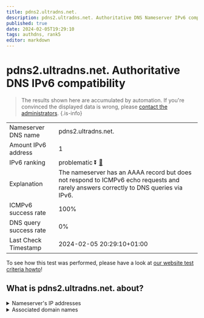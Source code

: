 ```yaml
---
title: pdns2.ultradns.net.
description: pdns2.ultradns.net. Authoritative DNS Nameserver IPv6 compatibility
published: true
date: 2024-02-05T19:29:10
tags: authdns, rank5
editor: markdown
---
```


# pdns2.ultradns.net. Authoritative DNS IPv6 compatibility

> The results shown here are accumulated by automation. If you're convinced the displayed data is wrong, please [contact the administrators](/howto/chat). 
{.is-info}




|   |   |
| - | - |
| Nameserver DNS name | pdns2.ultradns.net.
| Amount IPv6 address | 1
| IPv6 ranking | problematic :arrow_double_down: [🔗](/howto/ranking) |
| Explanation | The nameserver has an AAAA record but does not respond to ICMPv6 echo requests and rarely answers correctly to DNS queries via IPv6. |
| ICMPv6 success rate | 100%|
| DNS query success rate | 0% |
| Last Check Timestamp | 2024-02-05 20:29:10+01:00 |

To see how this test was performed, please have a look at [our website test criteria howto](/howto/testcriteria/authdns)!


## What is pdns2.ultradns.net. about?




<details>
<summary>Nameserver's IP addresses</summary>

2610:a1:1014::1

</details>



<details>
<summary>Associated domain names</summary>

www.crave.ca

</details>

